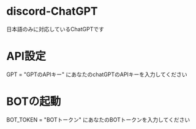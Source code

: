 # discord-ChatGPT
日本語のみに対応しているChatGPTです

# API設定
GPT = "GPTのAPIキー"
にあなたのchatGPTのAPIキーを入力してください
# BOTの起動
BOT_TOKEN = "BOTトークン"
にあなたのBOTトークンを入力してください
